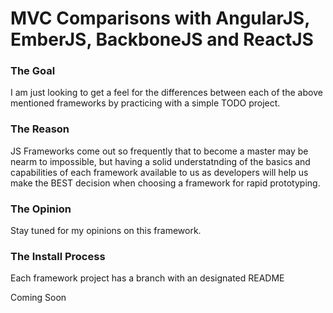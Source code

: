 # MVC Comparisons with AngularJS, EmberJS, BackboneJS and ReactJS

### The Goal 

I am just looking to get a feel for the differences between each of the above mentioned frameworks by practicing with a simple TODO project.

### The Reason

JS Frameworks come out so frequently that to become a master may be nearm to impossible, but having a solid understatnding of the basics and capabilities of each framework available to us as developers will help us make the BEST decision when choosing a framework for rapid prototyping.

### The Opinion
Stay tuned for my opinions on this framework.

### The Install Process 

Each framework project has a branch with an designated README

Coming Soon







